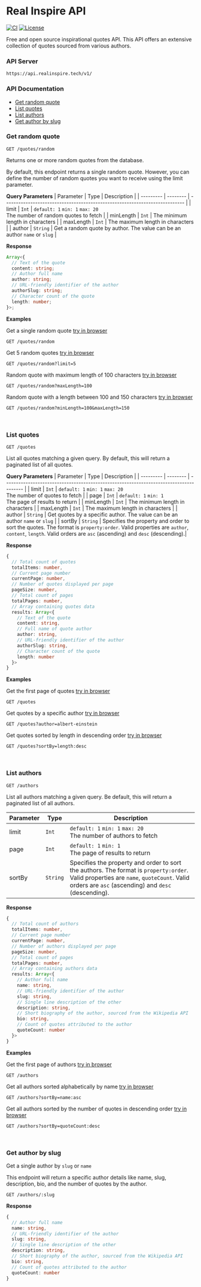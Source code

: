 # Real Inspire API

[![CI](https://github.com/mohamadayash22/real-inspire/actions/workflows/ci.yml/badge.svg)](https://github.com/mohamadayash22/real-inspire/actions/workflows/ci.yml)
[![License](https://img.shields.io/badge/license-MIT-green)](./LICENSE)

Free and open source inspirational quotes API.
This API offers an extensive collection of quotes sourced from various authors.

### API Server

```
https://api.realinspire.tech/v1/
```

### API Documentation

- [Get random quote](#get-random-quote)
- [List quotes](#list-quotes)
- [List authors](#list-authors)
- [Get author by slug](#get-author-by-slug)

### Get random quote

```HTTP
GET /quotes/random
```

Returns one or more random quotes from the database.

By default, this endpoint returns a single random quote. However, you can define the number of random quotes you want to receive using the limit parameter.

**Query Parameters**
| Parameter | Type | Description |
| --------- | -------- | --------------------------------------------------------------------------- |
| limit | `Int` | `default: 1` `min: 1` `max: 20` <br>The number of random quotes to fetch |
| minLength | `Int` | The minimum length in characters |
| maxLength | `Int` | The maximum length in characters |
| author | `String` | Get a random quote by author. The value can be an author `name` or `slug` |

**Response**

```ts
Array<{
  // Text of the quote
  content: string;
  // Author full name
  author: string;
  // URL-friendly identifier of the author
  authorSlug: string;
  // Character count of the quote
  length: number;
}>;
```

**Examples**

Get a single random quote [try in browser](https://api.realinspire.tech/v1/quotes/random)

```HTTP
GET /quotes/random
```

Get 5 random quotes [try in browser](https://api.realinspire.tech/v1/quotes/random?limit=5)

```HTTP
GET /quotes/random?limit=5
```

Random quote with maximum length of 100 characters [try in browser](https://api.realinspire.tech/v1/quotes/random?maxLength=100)

```HTTP
GET /quotes/random?maxLength=100
```

Random quote with a length between 100 and 150 characters [try in browser](https://api.realinspire.tech/v1/quotes/random?minLength=100&maxLength=150)

```HTTP
GET /quotes/random?minLength=100&maxLength=150
```

<br>

### List quotes

```HTTP
GET /quotes
```

List all quotes matching a given query. By default, this will return a paginated list of all quotes.

**Query Parameters**
| Parameter | Type | Description |
| --------- | -------- | -------------------------------------------------------------------------------------- |
| limit | `Int` | `default: 1` `min: 1` `max: 20` <br>The number of quotes to fetch |
| page | `Int` | `default: 1` `min: 1` <br>The page of results to return |
| minLength | `Int` | The minimum length in characters |
| maxLength | `Int` | The maximum length in characters |
| author | `String` | Get quotes by a specific author. The value can be an author `name` or `slug` |
| sortBy | `String` | Specifies the property and order to sort the quotes. The format is `property:order`. Valid properties are `author`, `content`, `length`. Valid orders are `asc` (ascending) and `desc` (descending).|

**Response**

```ts
{
  // Total count of quotes
  totalItems: number,
  // Current page number
  currentPage: number,
  // Number of quotes displayed per page
  pageSize: number,
  // Total count of pages
  totalPages: number,
  // Array containing quotes data
  results: Array<{
    // Text of the quote
    content: string,
    // Full name of quote author
    author: string,
    // URL-friendly identifier of the author
    authorSlug: string,
    // Character count of the quote
    length: number
  }>
}
```

**Examples**

Get the first page of quotes [try in browser](https://api.realinspire.tech/v1/quotes)

```HTTP
GET /quotes
```

Get quotes by a specific author [try in browser](https://api.realinspire.tech/v1/quotes?author=albert-einstein)

```HTTP
GET /quotes?author=albert-einstein
```

Get quotes sorted by length in descending order [try in browser](https://api.realinspire.tech/v1/quotes?sortBy=length:desc)

```HTTP
GET /quotes?sortBy=length:desc
```

<br>

### List authors

```HTTP
GET /authors
```

List all authors matching a given query. Be default, this will return a paginated list of all authors.

| Parameter | Type     | Description                                                                                                                                                                                  |
| --------- | -------- | -------------------------------------------------------------------------------------------------------------------------------------------------------------------------------------------- |
| limit     | `Int`    | `default: 1` `min: 1` `max: 20` <br>The number of authors to fetch                                                                                                                           |
| page      | `Int`    | `default: 1` `min: 1` <br>The page of results to return                                                                                                                                      |
| sortBy    | `String` | Specifies the property and order to sort the authors. The format is `property:order`. Valid properties are `name`, `quoteCount`. Valid orders are `asc` (ascending) and `desc` (descending). |

**Response**

```ts
{
  // Total count of authors
  totalItems: number,
  // Current page number
  currentPage: number,
  // Number of authors displayed per page
  pageSize: number,
  // Total count of pages
  totalPages: number,
  // Array containing authors data
  results: Array<{
    // Author full name
    name: string,
    // URL-friendly identifier of the author
    slug: string,
    // Single line description of the other
    description: string,
    // Short biography of the author, sourced from the Wikipedia API
    bio: string,
    // Count of quotes attributed to the author
    quoteCount: number
  }>
}
```

**Examples**

Get the first page of authors [try in browser](https://api.realinspire.tech/v1/authors)

```HTTP
GET /authors
```

Get all authors sorted alphabetically by name [try in browser](https://api.realinspire.tech/v1/authors?sortBy=name:asc)

```HTTP
GET /authors?sortBy=name:asc
```

Get all authors sorted by the number of quotes in descending order [try in browser](https://api.realinspire.tech/v1/authors?sortBy=quoteCount:desc)

```HTTP
GET /authors?sortBy=quoteCount:desc
```

<br>

### Get author by slug

Get a single author by `slug` or `name`

This endpoint will return a specific author details like name, slug, description, bio, and the number of quotes by the author.

```HTTP
GET /authors/:slug
```

**Response**

```ts
{
  // Author full name
  name: string,
  // URL-friendly identifier of the author
  slug: string,
  // Single line description of the other
  description: string,
  // Short biography of the author, sourced from the Wikipedia API
  bio: string,
  // Count of quotes attributed to the author
  quoteCount: number
}
```
